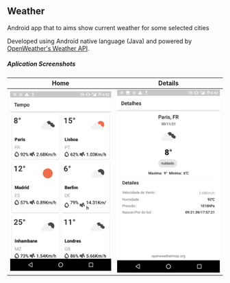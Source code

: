## Weather

Android app that to aims show current weather for some selected cities

Developed using Android native language (Java) and powered by
 [OpenWeather's Weather API](https://openweathermap.org/).

 


##### Aplication Screenshots

|                       Home                        |                        Details                        |
| :------------------------------------------------: | :----------------------------------------------------: |
| ![Login as existing user](./images/home.png) | ![Registering as new user](./images/details.png) |
